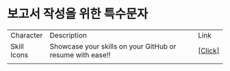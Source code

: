 # 보고서 작성을 위한 특수문자

<table>
  <tr>
    <td>Character  </td>
    <td>Description</td>
    <td>Link       </td>
  </tr>
  <tr>
    <td>Skill Icons</td>
    <td>
      Showcase your skills on your GitHub or resume with ease!!
    </td>
    <td>
      <a href="skill_icons.md">[Click]</a>
    </td>
  </tr>
  <tr>
    <td></td>
    <td></td>
    <td></td>
  </tr>
</table>
